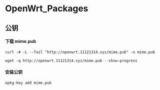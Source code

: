 # OpenWrt_Packages
## 公钥
#### 下载 mime.pub
```
curl -# -L --fail "http://openwrt.11121314.xyz/mime.pub" -o mime.pub
```
```
wget -q http://openwrt.11121314.xyz/mime.pub --show-progress
```
#### 安装公钥
```
opkg-key add mime.pub
```
